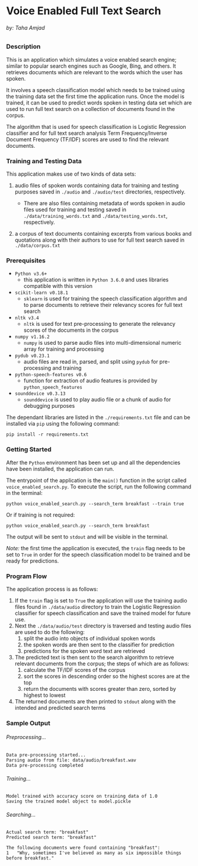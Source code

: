 # Voice Enabled Full Text Search
###### by: Taha Amjad

### Description

This is an application which simulates a voice enabled search engine; similar to popular search engines such as Google, Bing, and others. It retrieves documents which are relevant to the words which the user has spoken.

It involves a speech classification model which needs to be trained using the training data set the first time the application runs. Once the model is trained, it can be used to predict words spoken in testing data set which are used to run full text search on a collection of documents found in the corpus.

The algorithm that is used for speech classification is Logistic Regression classifier and for full text search analysis Term Frequency/Inverse Document Frequency (TF/IDF) scores are used to find the relevant documents.   


### Training and Testing Data
This application makes use of two kinds of data sets:
1. audio files of spoken words containing data for training and testing purposes saved in `./audio` and `./audio/test` directories, respectively.
    
    - There are also files containing metadata of words spoken in audio files used for training and testing saved in `./data/training_words.txt` and `./data/testing_words.txt`, respectively.
2. a corpus of text documents containing excerpts from various books and quotations along with their authors to use for full text search saved in `./data/corpus.txt`


### Prerequisites
- `Python v3.6+`
    - this application is written in `Python 3.6.0` and uses libraries compatible with this version
- `scikit-learn v0.18.1`
    - `sklearn` is used for training the speech classification algorithm and to parse documents to retrieve their relevancy scores for full text search
- `nltk v3.4`
    - `nltk` is used for text pre-processing to generate the relevancy scores of the documents in the corpus 
- `numpy v1.16.2`
    - `numpy` is used to parse audio files into multi-dimensional numeric array for training and processing
- `pydub v0.23.1`
    - audio files are read in, parsed, and split using `pydub` for pre-processing and training
- `python-speech-features v0.6`
    - function for extraction of audio features is provided by `python_speech_features`  
- `sounddevice v0.3.13`
    - `sounddevice` is used to play audio file or a chunk of audio for debugging purposes

The dependant libraries are listed in the `./requirements.txt` file and can be installed via `pip` using the following command:
```buildoutcfg
pip install -r requirements.txt
```


### Getting Started
After the `Python` environment has been set up and all the dependencies have been installed, the application can run. 

The entrypoint of the application is the `main()` function in the script called `voice_enabled_search.py`. To execute the script, run the following command in the terminal:

```buildoutcfg
python voice_enabled_search.py --search_term breakfast --train true
```

Or if training is not required:

```buildoutcfg
python voice_enabled_search.py --search_term breakfast
```

The output will be sent to `stdout` and will be visible in the terminal.

*Note:* the first time the application is executed, the `train` flag needs to be set to `True` in order for the speech classification model to be trained and be ready for predictions.


### Program Flow

The application process is as follows:
1. If the `train` flag is set to `True` the application will use the training audio files found in `./data/audio` directory to train the Logistic Regression classifier for speech classification and save the trained model for future use.
2. Next the `./data/audio/test` directory is traversed and testing audio files are used to do the following:
    1. split the audio into objects of individual spoken words
    2. the spoken words are then sent to the classifier for prediction
    3. predictions for the spoken word text are retrieved 
3. The predicted text is then sent to the search algorithm to retrieve relevant documents from the corpus; the steps of which are as follows:
    1. calculate the TF/IDF scores of the corpus
    2. sort the scores in descending order so the highest scores are at the top
    3. return the documents with scores greater than zero, sorted by highest to lowest
4. The returned documents are then printed to `stdout` along with the intended and predicted search terms


### Sample Output

###### Preprocessing...
```buildoutcfg
Data pre-processing started...
Parsing audio from file: data/audio/breakfast.wav
Data pre-processing completed
```

###### Training...
```buildoutcfg
Model trained with accuracy score on training data of 1.0
Saving the trained model object to model.pickle
```

###### Searching...
```buildoutcfg
Actual search term: "breakfast"
Predicted search term: "breakfast"

The following documents were found containing "breakfast":
1	"Why, sometimes I've believed as many as six impossible things before breakfast."
```
